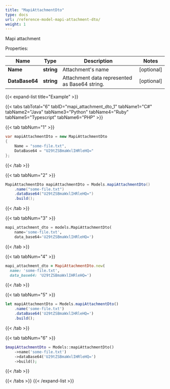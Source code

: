 ```yaml
---
title: "MapiAttachmentDto"
type: docs
url: /reference-model-mapi-attachment-dto/
weight: 1
---
```

Mapi attachment             

Properties:

Name | Type | Description | Notes
---- | ---- | ----------- | -----
**Name** | **string** | Attachment&#39;s name              | [optional] 
**DataBase64** | **string** | Attachment data represented as Base64 string.              | [optional] 


{{< expand-list title="Example" >}}

{{< tabs tabTotal="6" tabID="mapi_attachment_dto_1" tabName1="C#" tabName2="Java" tabName3="Python" tabName4="Ruby" tabName5="Typescript" tabName6="PHP" >}}

{{< tab tabNum="1" >}}

```csharp
var mapiAttachmentDto = new MapiAttachmentDto
{
    Name = "some-file.txt",
    DataBase64 = "U29tZSBmaWxlIHRleHQ="
};
```

{{< /tab >}}

{{< tab tabNum="2" >}}

```java
MapiAttachmentDto mapiAttachmentDto = Models.mapiAttachmentDto()
    .name("some-file.txt")
    .dataBase64("U29tZSBmaWxlIHRleHQ=")
    .build();
```

{{< /tab >}}

{{< tab tabNum="3" >}}

```python
mapi_attachment_dto = models.MapiAttachmentDto(
    name='some-file.txt',
    data_base64='U29tZSBmaWxlIHRleHQ=')
```

{{< /tab >}}

{{< tab tabNum="4" >}}

```ruby
mapi_attachment_dto = MapiAttachmentDto.new(
  name: 'some-file.txt',
  data_base64: 'U29tZSBmaWxlIHRleHQ=')
```

{{< /tab >}}

{{< tab tabNum="5" >}}

```typescript
let mapiAttachmentDto = Models.mapiAttachmentDto()
    .name('some-file.txt')
    .dataBase64('U29tZSBmaWxlIHRleHQ=')
    .build();
```

{{< /tab >}}

{{< tab tabNum="6" >}}

```php
$mapiAttachmentDto = Models::mapiAttachmentDto()
    ->name('some-file.txt')
    ->dataBase64('U29tZSBmaWxlIHRleHQ=')
    ->build();
```

{{< /tab >}}

{{< /tabs >}}
{{< /expand-list >}}

